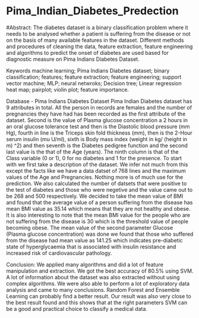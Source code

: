 # Pima_Indian_Diabetes_Predection
#Abstract: The diabetes dataset is a binary classification problem where it needs to be analysed whether a patient is suffering from the disease or not on the basis of many available features in the dataset. Different methods and procedures of cleaning the data, feature extraction, feature engineering and algorithms to predict the onset of diabetes are used based for diagnostic measure on Pima Indians Diabetes Dataset.

Keywords machine learning; Pima Indians Diabetes dataset; binary classification; features; feature extraction; feature engineering; support vector machine; MLP; neural netwroks; Decision tree; Linear regression heat map; pairplot; violin plot; feature importance.

Database - Pima Indians Diabetes Dataset Pima Indian Diabetes dataset has 9 attributes in total. All the person in records are females and the number of pregnancies they have had has been recorded as the first attribute of the dataset. Second is the value of Plasma glucose concentration a 2 hours in an oral glucose tolerance test and then is the Diastolic blood pressure (mm Hg), fourth in line is the Triceps skin fold thickness (mm), then is the 2-Hour serum insulin (mu U/ml), sixth is Body mass index (weight in kg/ (height in m) ^2) and then seventh is the Diabetes pedigree function and the second last value is the that of the Age (years). The ninth column is that of the Class variable (0 or 1), 0 for no diabetes and 1 for the presence. To start with we first take a description of the dataset. We infer not much from this except the facts like we have a data datset of 768 lines and the maximum values of the Age and Pregnancies. Nothing more is of much use for the prediction. We also calculated the number of datsets that were positive to the test of diabetes and those who were negetive and the value came out to be 268 and 500 respectively. We decided to take the mean value of BMI and found that the average value of a person suffering from the disease has mean BMI value as 35.14 which means that they are not healthy and obese. It is also interesting to note that the mean BMI value for the people who are not suffering from the disease is 30 which is the threshold value of people becoming obese. The mean value of the second parameter Glucose (Plasma glucose concentration) was done we found that those who suffered from the disease had mean value as 141.25 which indicates pre-diabetic state of hyperglycaemia that is associated with insulin resistance and increased risk of cardiovascular pathology.

Conclusion: We applied many algorithms and did a lot of feature manipulation and extraction. We got the best accuracy of 80.5% using SVM. A lot of information about the dataset was also extracted without using complex algorithms. We were also able to perform a lot of exploratory data analysis and came to many conclusions. Random Forest and Ensemble Learning can probably find a better result. Our result was also very close to the best result found and this shows that at the right parameters SVM can be a good and practical choice to classify a medical data.
